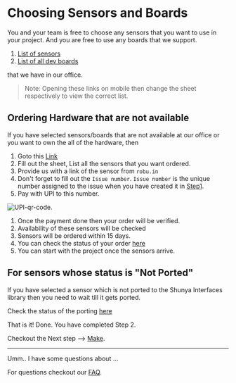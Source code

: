 # Choosing Sensors and Boards

You and your team is free to choose any sensors that you want to use in your 
project. And you are free to use any boards that we support.

1. [List of sensors](https://docs.google.com/spreadsheets/d/1EGli--jQHnjzumjDQ7cRg3Z932o9N0ma3w4p0H5lrdA/edit#gid=0) 
2. [List of all dev boards](https://docs.google.com/spreadsheets/d/1EGli--jQHnjzumjDQ7cRg3Z932o9N0ma3w4p0H5lrdA/edit#gid=1348085202)

that we have in our office. 

>Note: Opening these links on mobile then change the sheet respectively to view the correct list. 

## Ordering Hardware that are not available 
If you have selected sensors/boards that are not available at our office 
or you want to own the all of the hardware, then

1. Goto this [Link](https://docs.google.com/spreadsheets/d/1EGli--jQHnjzumjDQ7cRg3Z932o9N0ma3w4p0H5lrdA/edit#gid=354898439) 
1. Fill out the sheet, List all the sensors that you want ordered.
1. Provide us with a link of the sensor from `robu.in`
1. Don't forget to fill out the `Issue number`. `Issue number` is the unique number assigned to the issue when you have created it in [Step1](Step1.md). 
1. Pay with UPI to this number.

![UPI-qr-code](assets/qr-code.png).


1. Once the payment done then your order will be verified.
2. Availability of these sensors will be checked 
3. Sensors will be ordered within 15 days.
4. You can check the status of your order [here](https://docs.google.com/spreadsheets/d/1EGli--jQHnjzumjDQ7cRg3Z932o9N0ma3w4p0H5lrdA/edit#gid=354898439)
5. You can start with the project once the sensors arrive.


## For sensors whose status is "Not Ported" 
If you have selected a sensor which is not ported to the Shunya Interfaces library then you need to wait till it gets ported. 

Check the status of the porting [here](https://docs.google.com/spreadsheets/d/1EGli--jQHnjzumjDQ7cRg3Z932o9N0ma3w4p0H5lrdA/edit#gid=354898439)

That is it! Done. You have completed Step 2.

Checkout the Next step --> [Make](Step3.md).

----

Umm.. I have some questions about ... 

For questions checkout our [FAQ](faq.md).
